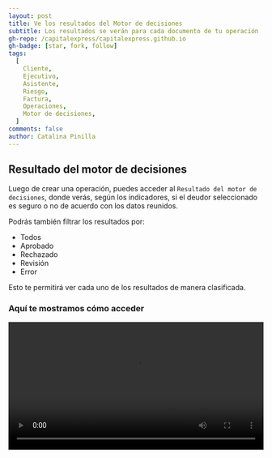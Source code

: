 ```yaml
---
layout: post
title: Ve los resultados del Motor de decisiones
subtitle: Los resultados se verán para cada documento de tu operación
gh-repo: /capitalexpress/capitalexpress.github.io
gh-badge: [star, fork, follow]
tags:
  [
    Cliente,
    Ejecutivo,
    Asistente,
    Riesgo,
    Factura,
    Operaciones,
    Motor de decisiones,
  ]
comments: false
author: Catalina Pinilla
---
```


## Resultado del motor de decisiones

Luego de crear una operación, puedes acceder al `Resultado del motor de decisiones`, donde verás, según los indicadores, si el deudor seleccionado es seguro o no de acuerdo con los datos reunidos.

Podrás también filtrar los resultados por:

- Todos
- Aprobado
- Rechazado
- Revisión
- Error

Esto te permitirá ver cada uno de los resultados de manera clasificada.

### Aquí te mostramos cómo acceder

<video width="100%" controls>
<source src="https://cdn.capitalexpress.cl/video/resultado.motor.decisiones-2025-06-04.mp4" type="video/mp4">
Tu navegador no soporta el elemento de video.
</video>
